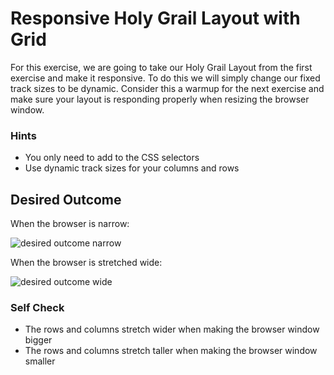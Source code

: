 # Responsive Holy Grail Layout with Grid

For this exercise, we are going to take our Holy Grail Layout from the first exercise and make it responsive. To do this we will simply change our fixed track sizes to be dynamic. Consider this a warmup for the next exercise and make sure your layout is responding properly when resizing the browser window.

### Hints
- You only need to add to the CSS selectors
- Use dynamic track sizes for your columns and rows

## Desired Outcome

When the browser is narrow:

![desired outcome narrow](./desired-outcome-narrow.png)

When the browser is stretched wide:

![desired outcome wide](./desired-outcome-wide.png)

### Self Check
<!-- - The gap is 15px -->
<!-- - The grid has two columns -->
<!-- - The grid has four rows -->
<!-- - The grid tracks do not use static sizes (no pixels!) -->
<!-- - The second column is three times larger than the other -->
<!-- - The third row is five times larger than the others -->
- The rows and columns stretch wider when making the browser window bigger
- The rows and columns stretch taller when making the browser window smaller
